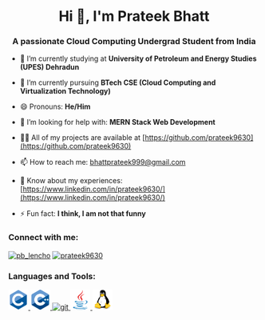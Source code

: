 <h1 align="center">Hi 👋, I'm Prateek Bhatt</h1>
<h3 align="center">A passionate Cloud Computing Undergrad Student from India</h3>

- 🔭 I’m currently studying at **University of Petroleum and Energy Studies (UPES) Dehradun**

- 🌱 I’m currently pursuing **BTech CSE (Cloud Computing and Virtualization Technology)**

- 😄 Pronouns: **He/Him**

- 🤝 I’m looking for help with: **MERN Stack Web Development**

- 👨‍💻 All of my projects are available at [https://github.com/prateek9630](https://github.com/prateek9630)

- 📫 How to reach me: [bhattprateek999@gmail.com](bhattprateek999@gmail.com)

- 📄 Know about my experiences: [https://www.linkedin.com/in/prateek9630/](https://www.linkedin.com/in/prateek9630/)

- ⚡ Fun fact: **I think, I am not that funny**

<h3 align="left">Connect with me:</h3>
<p align="left">
<a href="https://twitter.com/pb_lencho" target="blank"><img align="center" src="https://raw.githubusercontent.com/rahuldkjain/github-profile-readme-generator/master/src/images/icons/Social/twitter.svg" alt="pb_lencho" height="30" width="40" /></a>
<a href="https://linkedin.com/in/prateek9630" target="blank"><img align="center" src="https://raw.githubusercontent.com/rahuldkjain/github-profile-readme-generator/master/src/images/icons/Social/linked-in-alt.svg" alt="prateek9630" height="30" width="40" /></a>
</p>

<h3 align="left">Languages and Tools:</h3>
<p align="left"> <a href="https://www.cprogramming.com/" target="_blank" rel="noreferrer"> <img src="https://raw.githubusercontent.com/devicons/devicon/master/icons/c/c-original.svg" alt="c" width="40" height="40"/> </a> <a href="https://www.w3schools.com/cpp/" target="_blank" rel="noreferrer"> <img src="https://raw.githubusercontent.com/devicons/devicon/master/icons/cplusplus/cplusplus-original.svg" alt="cplusplus" width="40" height="40"/> </a> <a href="https://git-scm.com/" target="_blank" rel="noreferrer"> <img src="https://www.vectorlogo.zone/logos/git-scm/git-scm-icon.svg" alt="git" width="40" height="40"/> </a> <a href="https://www.java.com" target="_blank" rel="noreferrer"> <img src="https://raw.githubusercontent.com/devicons/devicon/master/icons/java/java-original.svg" alt="java" width="40" height="40"/> </a> <a href="https://www.linux.org/" target="_blank" rel="noreferrer"> <img src="https://raw.githubusercontent.com/devicons/devicon/master/icons/linux/linux-original.svg" alt="linux" width="40" height="40"/> </a> </p>
